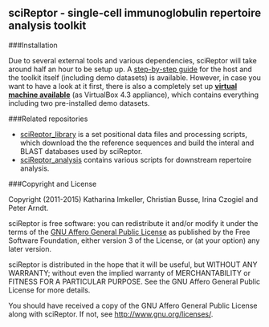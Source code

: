 sciReptor - single-cell immunoglobulin repertoire analysis toolkit
------------------------------------------------------------------

###Installation

Due to several external tools and various dependencies, sciReptor will take
around half an hour to be setup up. A [step-by-step guide](INSTALLATION.md)
for the host and the toolkit itself (including demo datasets) is available.
However, in case you want to have a look at it first, there is also a
completely set up **[virtual machine available][]** (as VirtualBox 4.3
appliance), which contains everything including two pre-installed demo
datasets.

[virtual machine available]: http://b-cell-immunology.dkfz.de/sciReptor_VMs/

###Related repositories

- [sciReptor_library](https://github.com/b-cell-immunology/sciReptor_library)
  is a set positional data files and processing scripts, which download the 
  the reference sequences and build the interal and BLAST databases used by
  sciReptor.
- [sciReptor_analysis](https://github.com/b-cell-immunology/sciReptor_analysis)
  contains various scripts for downstream repertoire analysis.


###Copyright and License

Copyright (2011-2015) Katharina Imkeller, Christian Busse, Irina Czogiel and
Peter Arndt.

sciReptor is free software: you can redistribute it and/or modify it under
the terms of the [GNU Affero General Public License][] as published by the
Free Software Foundation, either version 3 of the License, or (at your
option) any later version.

sciReptor is distributed in the hope that it will be useful, but WITHOUT
ANY WARRANTY; without even the implied warranty of MERCHANTABILITY or
FITNESS FOR A PARTICULAR PURPOSE. See the GNU Affero General Public License
for more details.

You should have received a copy of the GNU Affero General Public License
along with sciReptor. If not, see <http://www.gnu.org/licenses/>.

[GNU Affero General Public License]:https://www.gnu.org/licenses/agpl.html
